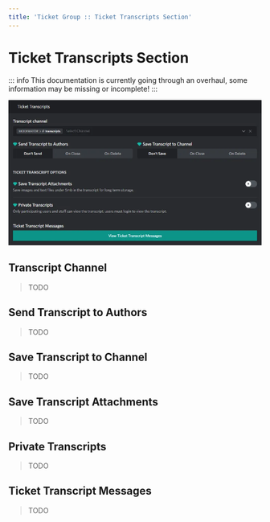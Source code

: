 ```yaml
---
title: 'Ticket Group :: Ticket Transcripts Section'
---
```


# Ticket Transcripts Section

::: info
This documentation is currently going through an overhaul, some information may be missing or incomplete!
:::

<p align="center">
  <img src="./images/transcripts.webp" loading="lazy" class="rounded-md" />
</p>

## Transcript Channel

> TODO

## Send Transcript to Authors

> TODO

## Save Transcript to Channel

> TODO

## Save Transcript Attachments

> TODO

## Private Transcripts

> TODO

## Ticket Transcript Messages

> TODO
